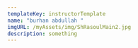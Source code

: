 ```yaml
---
templateKey: instructorTemplate
name: "burhan abdullah "
imgURL: /myAssets/img/ShRasoulMain2.jpg
description: something
---
```

